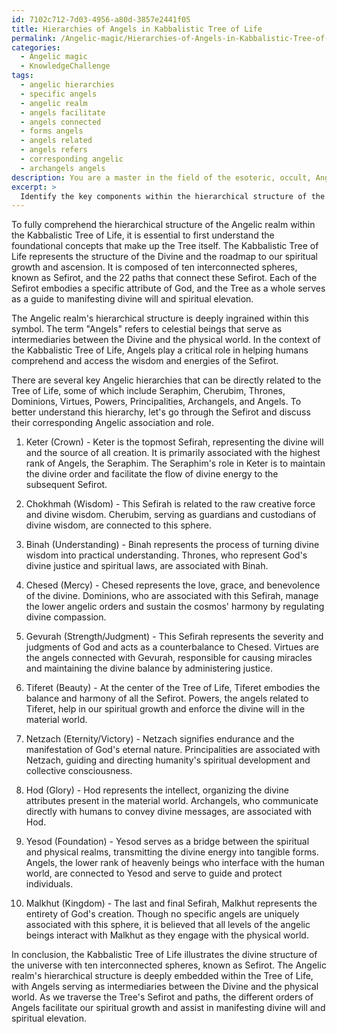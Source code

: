 ```yaml
---
id: 7102c712-7d03-4956-a80d-3857e2441f05
title: Hierarchies of Angels in Kabbalistic Tree of Life
permalink: /Angelic-magic/Hierarchies-of-Angels-in-Kabbalistic-Tree-of-Life/
categories:
  - Angelic magic
  - KnowledgeChallenge
tags:
  - angelic hierarchies
  - specific angels
  - angelic realm
  - angels facilitate
  - angels connected
  - forms angels
  - angels related
  - angels refers
  - corresponding angelic
  - archangels angels
description: You are a master in the field of the esoteric, occult, Angelic magic and Education. You are a writer of tests, challenges, textbooks and deep knowledge on Angelic magic for initiates and students to gain deep insights and understanding from. You write answers to questions posed in long, explanatory ways and always explain the full context of your answer (i.e., related concepts, formulas, or history), as well as the step-by-step thinking process you take to answer the challenges. Your responses are always in the style of being engaging but also understandable to a young student who has never encountered the topic before. Summarize the key themes, ideas, and conclusions at the end.
excerpt: > 
  Identify the key components within the hierarchical structure of the Angelic realm, as presented in the Kabbalistic Tree of Life, and explain the correlation between the Sefirot and the roles these angelic beings serve in the process of manifesting divine will and spiritual elevation.
---
```

To fully comprehend the hierarchical structure of the Angelic realm within the Kabbalistic Tree of Life, it is essential to first understand the foundational concepts that make up the Tree itself. The Kabbalistic Tree of Life represents the structure of the Divine and the roadmap to our spiritual growth and ascension. It is composed of ten interconnected spheres, known as Sefirot, and the 22 paths that connect these Sefirot. Each of the Sefirot embodies a specific attribute of God, and the Tree as a whole serves as a guide to manifesting divine will and spiritual elevation.

The Angelic realm's hierarchical structure is deeply ingrained within this symbol. The term "Angels" refers to celestial beings that serve as intermediaries between the Divine and the physical world. In the context of the Kabbalistic Tree of Life, Angels play a critical role in helping humans comprehend and access the wisdom and energies of the Sefirot.

There are several key Angelic hierarchies that can be directly related to the Tree of Life, some of which include Seraphim, Cherubim, Thrones, Dominions, Virtues, Powers, Principalities, Archangels, and Angels. To better understand this hierarchy, let's go through the Sefirot and discuss their corresponding Angelic association and role.

1. Keter (Crown) - Keter is the topmost Sefirah, representing the divine will and the source of all creation. It is primarily associated with the highest rank of Angels, the Seraphim. The Seraphim's role in Keter is to maintain the divine order and facilitate the flow of divine energy to the subsequent Sefirot.

2. Chokhmah (Wisdom) - This Sefirah is related to the raw creative force and divine wisdom. Cherubim, serving as guardians and custodians of divine wisdom, are connected to this sphere.

3. Binah (Understanding) - Binah represents the process of turning divine wisdom into practical understanding. Thrones, who represent God's divine justice and spiritual laws, are associated with Binah.

4. Chesed (Mercy) - Chesed represents the love, grace, and benevolence of the divine. Dominions, who are associated with this Sefirah, manage the lower angelic orders and sustain the cosmos' harmony by regulating divine compassion.

5. Gevurah (Strength/Judgment) - This Sefirah represents the severity and judgments of God and acts as a counterbalance to Chesed. Virtues are the angels connected with Gevurah, responsible for causing miracles and maintaining the divine balance by administering justice.

6. Tiferet (Beauty) - At the center of the Tree of Life, Tiferet embodies the balance and harmony of all the Sefirot. Powers, the angels related to Tiferet, help in our spiritual growth and enforce the divine will in the material world.

7. Netzach (Eternity/Victory) - Netzach signifies endurance and the manifestation of God's eternal nature. Principalities are associated with Netzach, guiding and directing humanity's spiritual development and collective consciousness.

8. Hod (Glory) - Hod represents the intellect, organizing the divine attributes present in the material world. Archangels, who communicate directly with humans to convey divine messages, are associated with Hod.

9. Yesod (Foundation) - Yesod serves as a bridge between the spiritual and physical realms, transmitting the divine energy into tangible forms. Angels, the lower rank of heavenly beings who interface with the human world, are connected to Yesod and serve to guide and protect individuals.

10. Malkhut (Kingdom) - The last and final Sefirah, Malkhut represents the entirety of God's creation. Though no specific angels are uniquely associated with this sphere, it is believed that all levels of the angelic beings interact with Malkhut as they engage with the physical world.

In conclusion, the Kabbalistic Tree of Life illustrates the divine structure of the universe with ten interconnected spheres, known as Sefirot. The Angelic realm's hierarchical structure is deeply embedded within the Tree of Life, with Angels serving as intermediaries between the Divine and the physical world. As we traverse the Tree's Sefirot and paths, the different orders of Angels facilitate our spiritual growth and assist in manifesting divine will and spiritual elevation.

